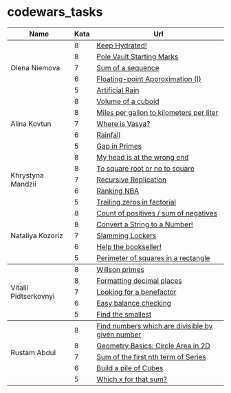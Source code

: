 # codewars_tasks
<table>
    <thead>
        <tr>
            <th>Name</th>
            <th>Kata</th>
            <th>Url</th>
        </tr>
    </thead>
    <tbody>
        <tr>
            <td rowspan=5>Olena Niemova</td>
            <td>8</td>
            <td><a href="https://www.codewars.com/kata/keep-hydrated-1">Keep Hydrated!</a></td>
        </tr>
        <tr>
            <td>8</td>
		        <td><a href="https://www.codewars.com/kata/pole-vault-starting-marks">Pole Vault Starting Marks</a></td>
        </tr>
        <tr>
	          <td>7</td>
		        <td><a href="https://www.codewars.com/kata/sum-of-a-sequence">Sum of a sequence</a></td>
        </tr>
	<tr>
	          <td>6</td>
		        <td><a href="https://www.codewars.com/kata/floating-point-approximation-i">Floating-point Approximation (I)</a></td>
        </tr>
	<tr>
	          <td>5</td>
		        <td><a href="https://www.codewars.com/kata/artificial-rain">Artificial Rain</a></td>
        </tr>    
        <tr>
            <td rowspan=5>Alina Kovtun</td>
            <td>8</td>
            <td><a href="https://www.codewars.com/kata/volume-of-a-cuboid">Volume of a cuboid</a></td>
        </tr>
        <tr>
            <td>8</td>
            <td><a href="https://www.codewars.com/kata/miles-per-gallon-to-kilometers-per-liter">Miles per gallon to kilometers per liter</a></td>
        </tr>
        <tr>
            <td>7</td>
            <td><a href="https://www.codewars.com/kata/where-is-vasya">Where is Vasya?</a></td>
        </tr>
        <tr>
            <td>6</td>
            <td><a href="https://www.codewars.com/kata/rainfall">Rainfall</a></td>
        </tr>
        <tr>
            <td>5</td>
            <td><a href="https://www.codewars.com/kata/gap-in-primes">Gap in Primes</a></td>
        </tr>
            <td rowspan=5>Khrystyna Mandzii</td>
            <td>8</td>
            <td><a href="https://www.codewars.com/kata/my-head-is-at-the-wrong-end">My head is at the wrong end</a></td>
        </tr>
        <tr>
            <td>8</td>
            <td><a href="https://www.codewars.com/kata/to-square-root-or-not-to-square-root">To square root or no to square</a></td>
        </tr>
        <tr>
            <td>7</td>
            <td><a href="https://www.codewars.com/kata/recursive-replication">Recursive Replication</a></td>
        </tr>
        <tr>
            <td>6</td>
            <td><a href="https://www.codewars.com/kata/ranking-nba-teams">Ranking NBA</a></td>
        </tr>   
        <tr>
            <td>5</td>
            <td><a href="https://www.codewars.com/kata/number-of-trailing-zeros-of-n">Trailing zeros in factorial</a></td>
        </tr>               
	 <tr>
            <td rowspan=5>Nataliya Kozoriz</td>
            <td>8</td>
            <td><a href="https://www.codewars.com/kata/count-of-positives-slash-sum-of-negatives">Count of positives / sum of negatives</a></td>
        </tr>
        <tr>
            <td>8</td>
            <td><a href="https://www.codewars.com/kata/convert-a-string-to-a-number">Convert a String to a Number!</a></td>
        </tr>
        <tr>
            <td>7</td>
            <td><a href="https://www.codewars.com/kata/slamming-lockers">Slamming Lockers</a></td>
        </tr>
	  <tr>
            <td>6</td>
            <td><a href="https://www.codewars.com/kata/help-the-bookseller">Help the bookseller!</a></td>
        </tr>
	 <tr>
            <td>5</td>
            <td><a href="https://www.codewars.com/kata/perimeter-of-squares-in-a-rectangle">Perimeter of squares in a rectangle</a></td>
        </tr>
    </tbody>
    <tbody>
        <tr>
            <td rowspan=5>Vitalii Pidtserkovnyi</td>
            <td>8</td>
            <td><a href="https://www.codewars.com/kata/wilson-primes">Willson primes</a></td>
        </tr>
        <tr>
            <td>8</td>
		        <td><a href="https://www.codewars.com/kata/formatting-decimal-places-number-0">Formatting decimal places</a></td>
        </tr>
        <tr>
	          <td>7</td>
		        <td><a href="https://www.codewars.com/kata/looking-for-a-benefactor">Looking for a benefactor</a></td>
        </tr>
        <tr>
	          <td>6</td>
		        <td><a href=https://www.codewars.com/kata/easy-balance-checking>Easy balance checking</a></td>
        </tr>
        <tr>
	          <td>5</td>
		        <td><a href="https://www.codewars.com/kata/find-the-smallest">Find the smallest</a></td>
        </tr>
    </tbody>
    <tbody>
        <tr>
            <td rowspan=5>Rustam Abdul</td>
            <td>8</td>
            <td><a href="https://www.codewars.com/kata/find-numbers-which-are-divisible-by-given-number">Find numbers which are divisible by given number</a></td>
        </tr>
        <tr>
            <td>8</td>
                <td><a href="https://www.codewars.com/kata/geometry-basics-circle-area-in-2d">Geometry Basics: Circle Area in 2D</a></td>
        </tr>
        <tr>
              <td>7</td>
                <td><a href="https://www.codewars.com/kata/sum-of-the-first-nth-term-of-series">Sum of the first nth term of Series</a></td>
        </tr>
        <tr>
              <td>6</td>
                <td><a href=https://www.codewars.com/kata/build-a-pile-of-cubes>Build a pile of Cubes</a></td>
        </tr>
        <tr>
              <td>5</td>
                <td><a href="https://www.codewars.com/kata/which-x-for-that-sum">Which x for that sum?</a></td>
        </tr>
    </tbody>
</table>

